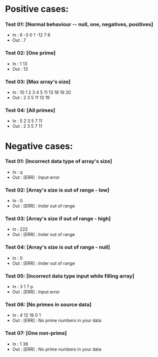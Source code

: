 # Positive cases:
### Test 01: [Normal behaviour -- null, one, negatives, positives]
- In : 6 -3 0 1 -12 7 6
- Out :  7 
### Test 02: [One prime]
- In : 1 13
- Out : 13 
### Test 03: [Max array's size]
- In : 10 1 2 3 4 5 11 13 18 19 20
- Out :  2 3 5 11 13 19 
### Test 04: [All primes]
- In : 5 2 3 5 7 11
- Out :  2 3 5 7 11 
# Negative cases: 
### Test 01: [Incorrect data type of array's size]
- In : q
- Out :  [ERR] : Input error
### Test 02: [Array's size is out of range - low]
- In : 0
- Out :  [ERR] : Inder out of range
### Test 03: [Array's size if out of range - high]
- In : 222
- Out : [ERR] : Inder out of range
### Test 04: [Array's size is out of range - null]
- In : 0
- Out :  [ERR] : Inder out of range
### Test 05: [Incorrect data type input while filling array]
- In : 3 1 7 p
- Out : [ERR] : Input error
### Test 06: [No primes in source data]
- In : 4 12 18 0 1
- Out : [ERR] : No prime numbers in your data
### Test 07: [One non-prime]
- In : 1 36
- Out :  [ERR] : No prime numbers in your data
